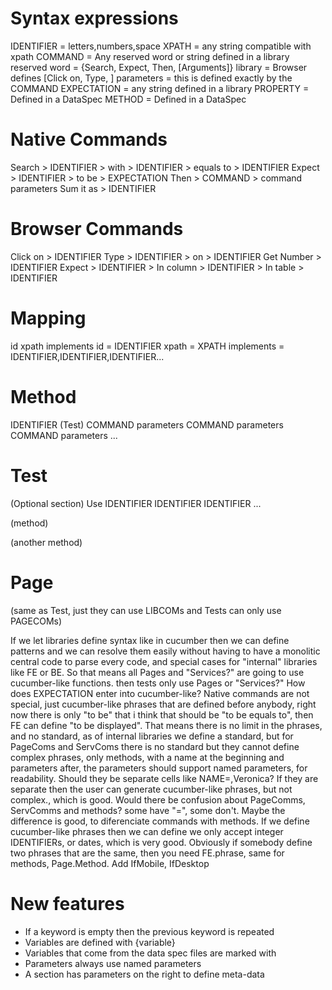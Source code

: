 # Syntax expressions
IDENTIFIER = letters,numbers,space
XPATH = any string compatible with xpath
COMMAND = Any reserved word or string defined in a library
reserved word = {Search, Expect, Then, [Arguments]}
library = Browser defines [Click on, Type, ]
parameters = this is defined exactly by the COMMAND
EXPECTATION = any string defined in a library
PROPERTY = Defined in a DataSpec
METHOD = Defined in a DataSpec

# Native Commands
Search > IDENTIFIER > with > IDENTIFIER > equals to > IDENTIFIER
Expect > IDENTIFIER > to be > EXPECTATION
Then > COMMAND > command parameters
Sum it as > IDENTIFIER

# Browser Commands
Click on > IDENTIFIER
Type > IDENTIFIER > on > IDENTIFIER
Get Number > IDENTIFIER
Expect > IDENTIFIER > In column > IDENTIFIER > In table > IDENTIFIER

# Mapping
id  xpath   implements
id = IDENTIFIER
xpath = XPATH
implements = IDENTIFIER,IDENTIFIER,IDENTIFIER...

# Method
IDENTIFIER (Test)
    COMMAND parameters
    COMMAND parameters
    COMMAND parameters
    ...

# Test
(Optional section)
Use IDENTIFIER
    IDENTIFIER
    IDENTIFIER
    ...

(method)

(another method)

# Page
(same as Test, just they can use LIBCOMs and Tests can only use PAGECOMs)


If we let libraries define syntax like in cucumber then we can define patterns and we can resolve them easily without having to have a monolitic central code to parse every code, and special cases for "internal" libraries like FE or BE.
So that means all Pages and "Services?" are going to use cucumber-like functions. then tests only use Pages or "Services?"
How does EXPECTATION enter into cucumber-like? Native commands are not special, just cucumber-like phrases that are defined before anybody, right now there is only "to be" that i think that should be "to be equals to", then FE can define "to be displayed". That means there is no limit in the phrases, and no standard, as of internal libraries we define a standard, but for PageComs and ServComs there is no standard but they cannot define complex phrases, only methods, with a name at the beginning and parameters after, the parameters should support named parameters, for readability. Should they be separate cells like NAME=,Veronica? If they are separate then the user can generate cucumber-like phrases, but not complex., which is good. Would there be confusion about PageComms, ServComms and methods? some have "=", some don't. Maybe the difference is good, to diferenciate commands with methods.
If we define cucumber-like phrases then we can define we only accept integer IDENTIFIERs, or dates, which is very good.
Obviously if somebody define two phrases that are the same, then you need FE.phrase, same for methods, Page.Method.
Add IfMobile, IfDesktop


# New features
* If a keyword is empty then the previous keyword is repeated
* Variables are defined with {variable}
* Variables that come from the data spec files are marked with <variable>
* Parameters always use named parameters
* A section has parameters on the right to define meta-data
